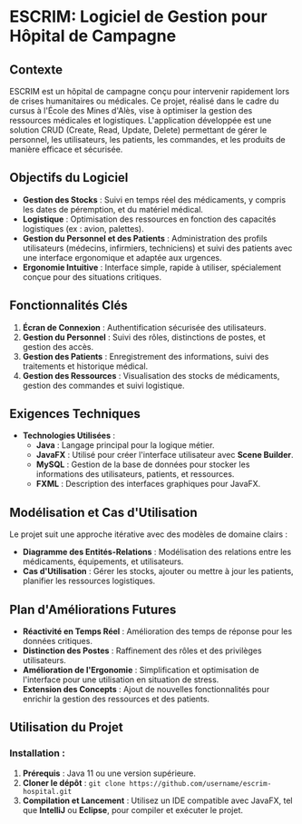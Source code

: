 # ESCRIM: Logiciel de Gestion pour Hôpital de Campagne

## Contexte
ESCRIM est un hôpital de campagne conçu pour intervenir rapidement lors de crises humanitaires ou médicales. Ce projet, réalisé dans le cadre du cursus à l'École des Mines d'Alès, vise à optimiser la gestion des ressources médicales et logistiques. L'application développée est une solution CRUD (Create, Read, Update, Delete) permettant de gérer le personnel, les utilisateurs, les patients, les commandes, et les produits de manière efficace et sécurisée.

## Objectifs du Logiciel
- **Gestion des Stocks** : Suivi en temps réel des médicaments, y compris les dates de péremption, et du matériel médical.
- **Logistique** : Optimisation des ressources en fonction des capacités logistiques (ex : avion, palettes).
- **Gestion du Personnel et des Patients** : Administration des profils utilisateurs (médecins, infirmiers, techniciens) et suivi des patients avec une interface ergonomique et adaptée aux urgences.
- **Ergonomie Intuitive** : Interface simple, rapide à utiliser, spécialement conçue pour des situations critiques.

## Fonctionnalités Clés
1. **Écran de Connexion** : Authentification sécurisée des utilisateurs.
2. **Gestion du Personnel** : Suivi des rôles, distinctions de postes, et gestion des accès.
3. **Gestion des Patients** : Enregistrement des informations, suivi des traitements et historique médical.
4. **Gestion des Ressources** : Visualisation des stocks de médicaments, gestion des commandes et suivi logistique.

## Exigences Techniques
- **Technologies Utilisées** :
  - **Java** : Langage principal pour la logique métier.
  - **JavaFX** : Utilisé pour créer l'interface utilisateur avec **Scene Builder**.
  - **MySQL** : Gestion de la base de données pour stocker les informations des utilisateurs, patients, et ressources.
  - **FXML** : Description des interfaces graphiques pour JavaFX.

## Modélisation et Cas d'Utilisation
Le projet suit une approche itérative avec des modèles de domaine clairs :
- **Diagramme des Entités-Relations** : Modélisation des relations entre les médicaments, équipements, et utilisateurs.
- **Cas d'Utilisation** : Gérer les stocks, ajouter ou mettre à jour les patients, planifier les ressources logistiques.

## Plan d'Améliorations Futures
- **Réactivité en Temps Réel** : Amélioration des temps de réponse pour les données critiques.
- **Distinction des Postes** : Raffinement des rôles et des privilèges utilisateurs.
- **Amélioration de l'Ergonomie** : Simplification et optimisation de l'interface pour une utilisation en situation de stress.
- **Extension des Concepts** : Ajout de nouvelles fonctionnalités pour enrichir la gestion des ressources et des patients.

## Utilisation du Projet
### Installation :
1. **Prérequis** : Java 11 ou une version supérieure.
2. **Cloner le dépôt** : `git clone https://github.com/username/escrim-hospital.git`
3. **Compilation et Lancement** : Utilisez un IDE compatible avec JavaFX, tel que **IntelliJ** ou **Eclipse**, pour compiler et exécuter le projet.
